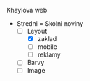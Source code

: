 Khaylova web

- Stredni = Skolni noviny
    - [ ] Leyout
        - [x] zaklad
        - [ ] mobile
        - [ ] reklamy
    - [ ] Barvy
    - [ ] Image